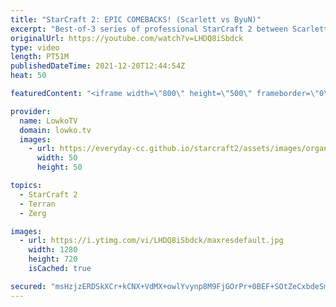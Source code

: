 ```yaml
---
title: "StarCraft 2: EPIC COMEBACKS! (Scarlett vs ByuN)"
excerpt: "Best-of-3 series of professional StarCraft 2 between Scarlett (Zerg) and ByuN (Terran). It's obvious that these two players are very familiar with each other as they play build orders and strategies that otherwise wouldn't make much sense in this series.  Support my work on Patreon: http://www.patreon.com/lowkotv"
originalUrl: https://youtube.com/watch?v=LHDQ8iSbdck
type: video
length: PT51M
publishedDateTime: 2021-12-20T12:44:54Z
heat: 50

featuredContent: "<iframe width=\"800\" height=\"500\" frameborder=\"0\" src=\"https://www.youtube.com/embed/LHDQ8iSbdck\" allow=\"accelerometer; autoplay; encrypted-media; gyroscope; picture-in-picture\" allowfullscreen></iframe>"

provider:
  name: LowkoTV
  domain: lowko.tv
  images:
    - url: https://everyday-cc.github.io/starcraft2/assets/images/organizations/lowko.tv-50x50.jpg
      width: 50
      height: 50

topics:
  - StarCraft 2
  - Terran
  - Zerg

images:
  - url: https://i.ytimg.com/vi/LHDQ8iSbdck/maxresdefault.jpg
    width: 1280
    height: 720
    isCached: true

secured: "msHzjzERDSkXCr+kCNX+VdMX+owlYvynp8M9FjGOrPr+0BEF+SOtZeCxbdeSmqpbYMIKWETayCkFeJPFU/YQEv+/DjNM0603RuRwTD/V4AbdFn6pyPBbl856amSepzadeSjsMs4rMta1BGYR8yOXd4ZP8/FOWj4mu62gbaAhfuvljl+H8bxtm9izO5XpaAddD0PY3bx+fjWItK+4W/tPtuHZl44t/KwZ26a3XDsr7YstSGuvKI58Y5gl42m4AXsAB2pWKXPUDi03+brAGO64yfmE5sFRoGF7jK50XFSVFTEq40C9DSXSSKS4lXsrmFrp94dCI8uwuDM6H6Fzv4Ijb/INHXafueLjy6mtOVZXsEL6z5+UwQ2vxSXId07tPYglaVKegOmCmTDeV2UjZoAD8z9zpHtMNHhTZhzOzF/6XcdRi7RTPmFYJbp7/ifP829A;WCjX7l42P17sdiQCPy0Ytg=="
---
```


